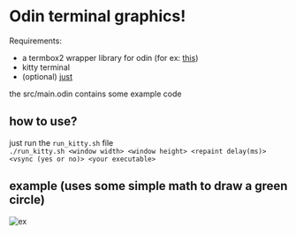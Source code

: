 # Odin terminal graphics!
Requirements:
* a termbox2 wrapper library for odin (for ex: [this](https://github.com/sudokit/odin-termbox2))
* kitty terminal
* (optional) [just](https://github.com/casey/just)

the src/main.odin contains some example code

## how to use?
just run the `run_kitty.sh` file<br>
```./run_kitty.sh <window width> <window height> <repaint delay(ms)> <vsync (yes or no)> <your executable>```

## example (uses some simple math to draw a green circle)
![ex](https://github.com/sudokit/odin-terminal-graphics/blob/main/Kuvakaappaus_20241021_002329.png?raw=true)

